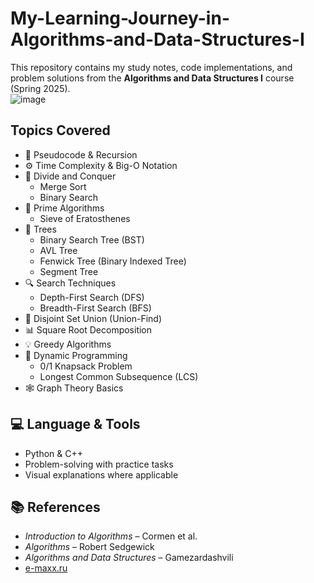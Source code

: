 # My-Learning-Journey-in-Algorithms-and-Data-Structures-I
This repository contains my study notes, code implementations, and problem solutions from the **Algorithms and Data Structures I** course (Spring 2025).  
![image](https://github.com/user-attachments/assets/fb0c333f-45d9-4de2-8828-096ba4ba26ac)
## Topics Covered

- 📌 Pseudocode & Recursion  
- ⚙️ Time Complexity & Big-O Notation  
- 🔀 Divide and Conquer  
  - Merge Sort  
  - Binary Search  
- 🧮 Prime Algorithms  
  - Sieve of Eratosthenes  
- 🌲 Trees  
  - Binary Search Tree (BST)  
  - AVL Tree  
  - Fenwick Tree (Binary Indexed Tree)  
  - Segment Tree  
- 🔍 Search Techniques  
  - Depth-First Search (DFS)  
  - Breadth-First Search (BFS)  
- 🔗 Disjoint Set Union (Union-Find)  
- 📊 Square Root Decomposition  
- 💡 Greedy Algorithms  
- 🧠 Dynamic Programming  
  - 0/1 Knapsack Problem  
  - Longest Common Subsequence (LCS)  
- 🕸️ Graph Theory Basics

## 💻 Language & Tools

- Python & C++  
- Problem-solving with practice tasks  
- Visual explanations where applicable

## 📚 References

- *Introduction to Algorithms* – Cormen et al.  
- *Algorithms* – Robert Sedgewick  
- *Algorithms and Data Structures* – Gamezardashvili  
- [e-maxx.ru](https://e-maxx.ru/)

